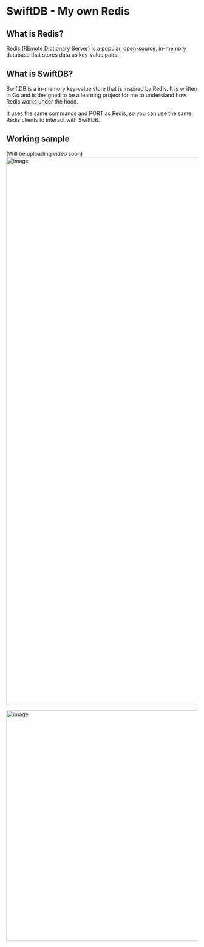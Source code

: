 # SwiftDB - My own Redis

## What is Redis?

Redis (REmote DIctionary Server) is a popular, open-source, in-memory database that stores data as key-value pairs.

## What is SwiftDB?

SwiftDB is a in-memory key-value store that is inspired by Redis. It is written in Go and is designed to be a learning project for me to understand how Redis works under the hood.

It uses the same commands and PORT as Redis, so you can use the same Redis clients to interact with SwiftDB.

## Working sample
(Will be uploading video soon)
<img width="1440" alt="image" src="https://github.com/user-attachments/assets/c94184e8-56ac-4395-857f-a960102d5cb9">



<img width="606" alt="image" src="https://github.com/user-attachments/assets/d4cfb618-09fb-44a9-b626-be12bbf4016d">
